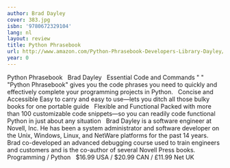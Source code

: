 ```yaml
---
author: Brad Dayley
cover: 383.jpg
isbn: '9780672329104'
lang: nl
layout: review
title: Python Phrasebook
url: http://www.amazon.com/Python-Phrasebook-Developers-Library-Dayley/dp/0672329107?SubscriptionId=0VMG0VFGBMRWVRA58R02&tag=ldvd-20&linkCode=xm2&camp=2025&creative=165953&creativeASIN=0672329107
year: 0
---
```

Python Phrasebook     Brad Dayley     Essential Code and Commands  " "  "Python Phrasebook" gives you the code phrases you need to quickly and effectively complete your programming projects in Python.     Concise and Accessible  Easy to carry and easy to use—lets you ditch all those bulky books for one portable guide     Flexible and Functional  Packed with more than 100 customizable code snippets—so you can readily code functional Python in just about any situation     Brad Dayley is a software engineer at Novell, Inc. He has been a system administrator and software developer on the Unix, Windows, Linux, and NetWare platforms for the past 14 years. Brad co-developed an advanced debugging course used to train engineers and customers and is the co-author of several Novell Press books.     Programming / Python     $16.99 USA / $20.99 CAN / £11.99 Net UK   
